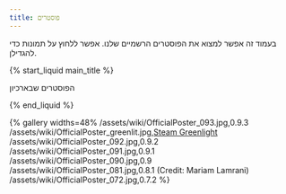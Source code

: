 ```yaml
---
title: פוסטרים
---
```

בעמוד זה אפשר למצוא את הפוסטרים הרשמיים שלנו. אפשר ללחוץ על תמונות כדי להגדילן.

{% start_liquid main_title %}

הפוסטרים שבארכיון

{% end_liquid %}

{% gallery widths=48%
/assets/wiki/OfficialPoster_093.jpg,0.9.3
/assets/wiki/OfficialPoster_greenlit.jpg,[Steam Greenlight](http://steamcommunity.com/sharedfiles/filedetails/?id=850895445)
/assets/wiki/OfficialPoster_092.jpg,0.9.2
/assets/wiki/OfficialPoster_091.jpg,0.9.1
/assets/wiki/OfficialPoster_090.jpg,0.9
/assets/wiki/OfficialPoster_081.jpg,0.8.1 (Credit: Mariam Lamrani)
/assets/wiki/OfficialPoster_072.jpg,0.7.2
%}
